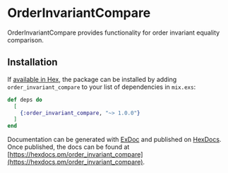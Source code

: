 # OrderInvariantCompare

OrderInvariantCompare provides functionality for order invariant equality
comparison.

## Installation

If [available in Hex](https://hex.pm/docs/publish), the package can be installed
by adding `order_invariant_compare` to your list of dependencies in `mix.exs`:

```elixir
def deps do
  [
    {:order_invariant_compare, "~> 1.0.0"}
  ]
end
```

Documentation can be generated with [ExDoc](https://github.com/elixir-lang/ex_doc)
and published on [HexDocs](https://hexdocs.pm). Once published, the docs can
be found at [https://hexdocs.pm/order_invariant_compare](https://hexdocs.pm/order_invariant_compare).

